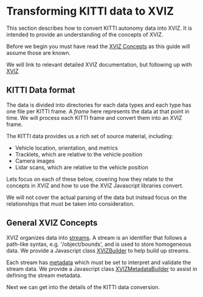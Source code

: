 # Transforming KITTI data to XVIZ

This section describes how to convert KITTI autonomy data into XVIZ. It is intended to provide an
understanding of the concepts of XVIZ.

Before we begin you must have read the [XVIZ Concepts](/docs/overview/concepts.md) as this guide
will assume those are known.

We will link to relevant detailed XVIZ documentation, but following up with
[XVIZ](http://uber.github.com/xviz)

## KITTI Data format

The data is divided into directories for each data types and each type has one file per KITTI frame.
A _frame_ here represents the data at that point in time. We will process each KITTI frame and
convert them into an XVIZ frame.

The KITTI data provides us a rich set of source material, including:

- Vehicle location, orientation, and metrics
- Tracklets, which are relative to the vehicle position
- Camera images
- Lidar scans, which are relative to the vehicle position

Lets focus on each of these below, covering how they relate to the concepts in XVIZ and how to use
the XVIZ Javascript libraries convert.

We will not cover the actual parsing of the data but instead focus on the relationships that must be
taken into consideration.

## General XVIZ Concepts

XVIZ organizes data into [streams](/docs/protocol-schema/introduction.md). A stream is an identifier
that follows a path-like syntax, e.g. '/object/bounds', and is used to store homogeneous data. We
provide a Javascript class [XVIZBuilder](/docs/api-reference/xviz-builder.md) to help build up
streams.

Each stream has [metadata](/docs/protocol-schema/session-protocol.md#stream_metadata) which must be
set to interpret and validate the stream data. We provide a Javascript class
[XVIZMetadataBuilder](/docs/api-reference/xviz-metadata-builder.md) to assist in defining the stream
metadata.

Next we can get into the details of the KITTI data conversion.
